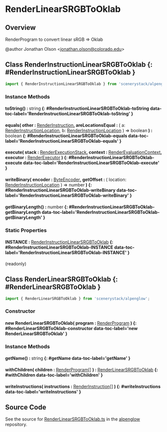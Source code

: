# RenderLinearSRGBToOklab

## Overview

RenderProgram to convert linear sRGB =&gt; Oklab

@author Jonathan Olson &lt;jonathan.olson@colorado.edu&gt;

## Class RenderInstructionLinearSRGBToOklab {: #RenderInstructionLinearSRGBToOklab }


```js
import { RenderInstructionLinearSRGBToOklab } from 'scenerystack/alpenglow';
```
### Instance Methods

#### toString() : <span style="font-weight: 400;"><span style="color: hsla(calc(var(--md-hue) + 180deg),80%,40%,1);">string</span></span> {: #RenderInstructionLinearSRGBToOklab-toString data-toc-label='RenderInstructionLinearSRGBToOklab-toString' }

#### equals( other : <span style="font-weight: 400;">[RenderInstruction](../alpenglow/RenderInstruction.md)</span>, areLocationsEqual : <span style="font-weight: 400;">( a: [RenderInstructionLocation](../alpenglow/RenderInstruction.md#RenderInstructionLocation), b: [RenderInstructionLocation](../alpenglow/RenderInstruction.md#RenderInstructionLocation) ) =&gt; <span style="color: hsla(calc(var(--md-hue) + 180deg),80%,40%,1);">boolean</span></span> ) : <span style="font-weight: 400;"><span style="color: hsla(calc(var(--md-hue) + 180deg),80%,40%,1);">boolean</span></span> {: #RenderInstructionLinearSRGBToOklab-equals data-toc-label='RenderInstructionLinearSRGBToOklab-equals' }

#### execute( stack : <span style="font-weight: 400;">[RenderExecutionStack](../alpenglow/RenderExecutionStack.md)</span>, context : <span style="font-weight: 400;">[RenderEvaluationContext](../alpenglow/RenderEvaluationContext.md)</span>, executor : <span style="font-weight: 400;">[RenderExecutor](../alpenglow/RenderExecutor.md)</span> ) {: #RenderInstructionLinearSRGBToOklab-execute data-toc-label='RenderInstructionLinearSRGBToOklab-execute' }

#### writeBinary( encoder : <span style="font-weight: 400;">[ByteEncoder](../alpenglow/ByteEncoder.md)</span>, getOffset : <span style="font-weight: 400;">( location: [RenderInstructionLocation](../alpenglow/RenderInstruction.md#RenderInstructionLocation) ) =&gt; <span style="color: hsla(calc(var(--md-hue) + 180deg),80%,40%,1);">number</span></span> ) {: #RenderInstructionLinearSRGBToOklab-writeBinary data-toc-label='RenderInstructionLinearSRGBToOklab-writeBinary' }

#### getBinaryLength() : <span style="font-weight: 400;"><span style="color: hsla(calc(var(--md-hue) + 180deg),80%,40%,1);">number</span></span> {: #RenderInstructionLinearSRGBToOklab-getBinaryLength data-toc-label='RenderInstructionLinearSRGBToOklab-getBinaryLength' }

### Static Properties

#### INSTANCE : <span style="font-weight: 400;">[RenderInstructionLinearSRGBToOklab](../alpenglow/RenderLinearSRGBToOklab.md#RenderInstructionLinearSRGBToOklab)</span> {: #RenderInstructionLinearSRGBToOklab-INSTANCE data-toc-label='RenderInstructionLinearSRGBToOklab-INSTANCE' }

(readonly)



## Class RenderLinearSRGBToOklab {: #RenderLinearSRGBToOklab }


```js
import { RenderLinearSRGBToOklab } from 'scenerystack/alpenglow';
```
### Constructor

#### new RenderLinearSRGBToOklab( program : <span style="font-weight: 400;">[RenderProgram](../alpenglow/RenderProgram.md)</span> ) {: #RenderLinearSRGBToOklab-constructor data-toc-label='new RenderLinearSRGBToOklab' }

### Instance Methods

#### getName() : <span style="font-weight: 400;"><span style="color: hsla(calc(var(--md-hue) + 180deg),80%,40%,1);">string</span></span> {: #getName data-toc-label='getName' }

#### withChildren( children : <span style="font-weight: 400;">[RenderProgram](../alpenglow/RenderProgram.md)[]</span> ) : <span style="font-weight: 400;">[RenderLinearSRGBToOklab](../alpenglow/RenderLinearSRGBToOklab.md)</span> {: #withChildren data-toc-label='withChildren' }

#### writeInstructions( instructions : <span style="font-weight: 400;">[RenderInstruction](../alpenglow/RenderInstruction.md)[]</span> ) {: #writeInstructions data-toc-label='writeInstructions' }



## Source Code

See the source for [RenderLinearSRGBToOklab.ts](https://github.com/phetsims/alpenglow/blob/main/js/render-program/RenderLinearSRGBToOklab.ts) in the [alpenglow](https://github.com/phetsims/alpenglow) repository.
